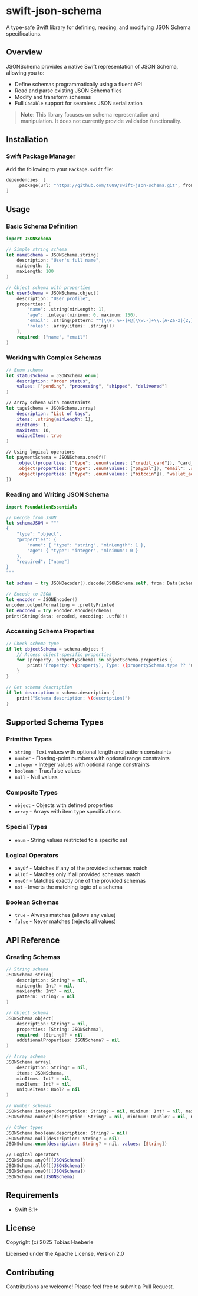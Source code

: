 # swift-json-schema

A type-safe Swift library for defining, reading, and modifying JSON Schema specifications.

## Overview

JSONSchema provides a native Swift representation of JSON Schema, allowing you to:
- Define schemas programmatically using a fluent API
- Read and parse existing JSON Schema files
- Modify and transform schemas
- Full `Codable` support for seamless JSON serialization

> **Note**: This library focuses on schema representation and manipulation. It does not currently provide validation functionality.

## Installation

### Swift Package Manager

Add the following to your `Package.swift` file:

```swift
dependencies: [
    .package(url: "https://github.com/t089/swift-json-schema.git", from: "0.1.0")
]
```

## Usage

### Basic Schema Definition

```swift
import JSONSchema

// Simple string schema
let nameSchema = JSONSchema.string(
    description: "User's full name",
    minLength: 1,
    maxLength: 100
)

// Object schema with properties
let userSchema = JSONSchema.object(
    description: "User profile",
    properties: [
        "name": .string(minLength: 1),
        "age": .integer(minimum: 0, maximum: 150),
        "email": .string(pattern: "^[\\w._%+-]+@[\\w.-]+\\.[A-Za-z]{2,}$"),
        "roles": .array(items: .string())
    ],
    required: ["name", "email"]
)
```

### Working with Complex Schemas

```swift
// Enum schema
let statusSchema = JSONSchema.enum(
    description: "Order status",
    values: ["pending", "processing", "shipped", "delivered"]
)

// Array schema with constraints
let tagsSchema = JSONSchema.array(
    description: "List of tags",
    items: .string(minLength: 1),
    minItems: 1,
    maxItems: 10,
    uniqueItems: true
)

// Using logical operators
let paymentSchema = JSONSchema.oneOf([
    .object(properties: ["type": .enum(values: ["credit_card"]), "card_number": .string()]),
    .object(properties: ["type": .enum(values: ["paypal"]), "email": .string()]),
    .object(properties: ["type": .enum(values: ["bitcoin"]), "wallet_address": .string()])
])
```

### Reading and Writing JSON Schema

```swift
import FoundationEssentials

// Decode from JSON
let schemaJSON = """
{
    "type": "object",
    "properties": {
        "name": { "type": "string", "minLength": 1 },
        "age": { "type": "integer", "minimum": 0 }
    },
    "required": ["name"]
}
"""

let schema = try JSONDecoder().decode(JSONSchema.self, from: Data(schemaJSON.utf8))

// Encode to JSON
let encoder = JSONEncoder()
encoder.outputFormatting = .prettyPrinted
let encoded = try encoder.encode(schema)
print(String(data: encoded, encoding: .utf8)!)
```

### Accessing Schema Properties

```swift
// Check schema type
if let objectSchema = schema.object {
    // Access object-specific properties
    for (property, propertySchema) in objectSchema.properties {
        print("Property: \(property), Type: \(propertySchema.type ?? "unknown")")
    }
}

// Get schema description
if let description = schema.description {
    print("Schema description: \(description)")
}
```

## Supported Schema Types

### Primitive Types
- `string` - Text values with optional length and pattern constraints
- `number` - Floating-point numbers with optional range constraints
- `integer` - Integer values with optional range constraints
- `boolean` - True/false values
- `null` - Null values

### Composite Types
- `object` - Objects with defined properties
- `array` - Arrays with item type specifications

### Special Types
- `enum` - String values restricted to a specific set

### Logical Operators
- `anyOf` - Matches if any of the provided schemas match
- `allOf` - Matches only if all provided schemas match
- `oneOf` - Matches exactly one of the provided schemas
- `not` - Inverts the matching logic of a schema

### Boolean Schemas
- `true` - Always matches (allows any value)
- `false` - Never matches (rejects all values)

## API Reference

### Creating Schemas

```swift
// String schema
JSONSchema.string(
    description: String? = nil,
    minLength: Int? = nil,
    maxLength: Int? = nil,
    pattern: String? = nil
)

// Object schema
JSONSchema.object(
    description: String? = nil,
    properties: [String: JSONSchema],
    required: [String]? = nil,
    additionalProperties: JSONSchema? = nil
)

// Array schema
JSONSchema.array(
    description: String? = nil,
    items: JSONSchema,
    minItems: Int? = nil,
    maxItems: Int? = nil,
    uniqueItems: Bool? = nil
)

// Number schemas
JSONSchema.integer(description: String? = nil, minimum: Int? = nil, maximum: Int? = nil)
JSONSchema.number(description: String? = nil, minimum: Double? = nil, maximum: Double? = nil)

// Other types
JSONSchema.boolean(description: String? = nil)
JSONSchema.null(description: String? = nil)
JSONSchema.enum(description: String? = nil, values: [String])

// Logical operators
JSONSchema.anyOf([JSONSchema])
JSONSchema.allOf([JSONSchema])
JSONSchema.oneOf([JSONSchema])
JSONSchema.not(JSONSchema)
```

## Requirements

- Swift 6.1+

## License

Copyright (c) 2025 Tobias Haeberle

Licensed under the Apache License, Version 2.0

## Contributing

Contributions are welcome! Please feel free to submit a Pull Request.